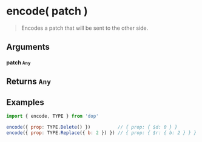 # encode( patch )

> Encodes a patch that will be sent to the other side.

## Arguments

#### patch `Any`

## Returns `Any`

## Examples

```js
import { encode, TYPE } from 'dop'

encode({ prop: TYPE.Delete() })          // { prop: { $d: 0 } }
encode({ prop: TYPE.Replace({ b: 2 }) }) // { prop: { $r: { b: 2 } } }
```